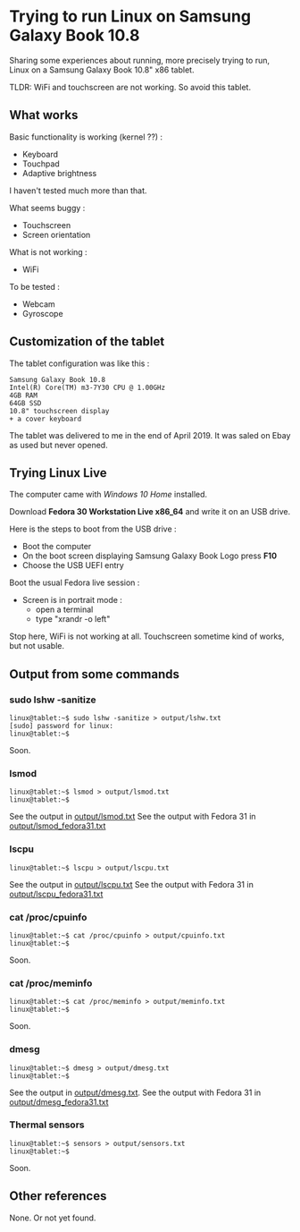 # Trying to run Linux on Samsung Galaxy Book 10.8

Sharing some experiences about running, more precisely trying to run, Linux on a Samsung Galaxy Book 10.8" x86 tablet.

TLDR: WiFi and touchscreen are not working. So avoid this tablet.

## What works

Basic functionality is working (kernel ??) :

* Keyboard
* Touchpad
* Adaptive brightness

I haven't tested much more than that.

What seems buggy :

* Touchscreen
* Screen orientation

What is not working :

* WiFi

To be tested :

* Webcam
* Gyroscope

## Customization of the tablet

The tablet configuration was like this :

    Samsung Galaxy Book 10.8
    Intel(R) Core(TM) m3-7Y30 CPU @ 1.00GHz
    4GB RAM
    64GB SSD
    10.8" touchscreen display
    + a cover keyboard

The tablet was delivered to me in the end of April 2019. It was saled on Ebay as used but never opened.

## Trying Linux Live

The computer came with _Windows 10 Home_ installed.

Download **Fedora 30 Workstation Live x86_64** and write it on an USB drive.

Here is the steps to boot from the USB drive :

* Boot the computer
* On the boot screen displaying Samsung Galaxy Book Logo press **F10**
* Choose the USB UEFI entry

Boot the usual Fedora live session :

* Screen is in portrait mode :
  * open a terminal
  * type "xrandr -o left"

Stop here, WiFi is not working at all. Touchscreen sometime kind of works, but not usable.

## Output from some commands

### sudo lshw -sanitize

    linux@tablet:~$ sudo lshw -sanitize > output/lshw.txt
    [sudo] password for linux:
    linux@tablet:~$

Soon.

### lsmod

    linux@tablet:~$ lsmod > output/lsmod.txt
    linux@tablet:~$

See the output in [output/lsmod.txt](output/lsmod.txt)
See the output with Fedora 31 in [output/lsmod_fedora31.txt](output/lsmod_fedora31.txt)

### lscpu

    linux@tablet:~$ lscpu > output/lscpu.txt

See the output in [output/lscpu.txt](output/lscpu.txt)
See the output with Fedora 31 in [output/lscpu_fedora31.txt](output/lscpu_fedora31.txt)

### cat /proc/cpuinfo

    linux@tablet:~$ cat /proc/cpuinfo > output/cpuinfo.txt
    linux@tablet:~$

Soon.

### cat /proc/meminfo

    linux@tablet:~$ cat /proc/meminfo > output/meminfo.txt
    linux@tablet:~$

Soon.

### dmesg

    linux@tablet:~$ dmesg > output/dmesg.txt
    linux@tablet:~$

See the output in [output/dmesg.txt](output/dmesg.txt).
See the output with Fedora 31 in [output/dmesg_fedora31.txt](output/dmesg_fedora31.txt)


### Thermal sensors 

    linux@tablet:~$ sensors > output/sensors.txt
    linux@tablet:~$

Soon.

## Other references

None. Or not yet found.